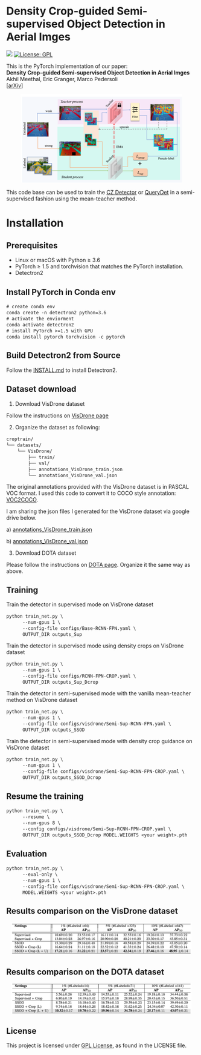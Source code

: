 # Density Crop-guided Semi-supervised Object Detection in Aerial Imges

<img src="teaser/pytorch-logo-dark.png" width="10%"> [![License: GPL](https://img.shields.io/badge/Licence-GPL-yellow
)](https://opensource.org/license/gpl-3-0/)

This is the PyTorch implementation of our paper: <br>
**Density Crop-guided Semi-supervised Object Detection in Aerial Imges**<br>
Akhil Meethal, Eric Granger, Marco Pedersoli<br>
[[arXiv](https://arxiv.org/abs/2308.05032)] 


<p align="center">
<img src="teaser/system.png" width="85%">
</p>

This code base can be used to train the [CZ Detector](https://openaccess.thecvf.com/content/CVPR2023W/EarthVision/papers/Meethal_Cascaded_Zoom-In_Detector_for_High_Resolution_Aerial_Images_CVPRW_2023_paper.pdf) or [QueryDet](https://openaccess.thecvf.com/content/CVPR2022/papers/Yang_QueryDet_Cascaded_Sparse_Query_for_Accelerating_High-Resolution_Small_Object_Detection_CVPR_2022_paper.pdf) in a semi-supervised fashion using the mean-teacher method.

# Installation

## Prerequisites

- Linux or macOS with Python ≥ 3.6
- PyTorch ≥ 1.5 and torchvision that matches the PyTorch installation.
- Detectron2

## Install PyTorch in Conda env

```shell
# create conda env
conda create -n detectron2 python=3.6
# activate the enviorment
conda activate detectron2
# install PyTorch >=1.5 with GPU
conda install pytorch torchvision -c pytorch
```

## Build Detectron2 from Source

Follow the [INSTALL.md](https://github.com/facebookresearch/detectron2/blob/master/INSTALL.md) to install Detectron2.

## Dataset download

1. Download VisDrone dataset

Follow the instructions on [VisDrone page](https://github.com/VisDrone/VisDrone-Dataset)

2. Organize the dataset as following:

```shell
croptrain/
└── datasets/
    └── VisDrone/
        ├── train/
        ├── val/
        ├── annotations_VisDrone_train.json
        └── annotations_VisDrone_val.json
```
The original annotations provided with the VisDrone dataset is in PASCAL VOC format. I used this code to convert it to COCO style annotation: [VOC2COCO](https://github.com/Tony607/voc2coco/blob/master/voc2coco.py).

I am sharing the json files I generated for the VisDrone dataset via google drive below.

a) [annotations_VisDrone_train.json](https://drive.google.com/file/d/1awV0WWScKO7rRdff8mPkn_Q-S261i7Tm/view?usp=sharing)

b) [annotations_VisDrone_val.json](https://drive.google.com/file/d/1SAxFcQDM6txwzK5Itb0sYjxp9i2CYqC4/view?usp=sharing)

3. Download DOTA dataset 

Please follow the instructions on [DOTA page](https://captain-whu.github.io/DOTA/dataset.html). Organize it the same way as above.

## Training

 Train the detector in supervised mode on VisDrone dataset

```shell
python train_net.py \
      --num-gpus 1 \
      --config-file configs/Base-RCNN-FPN.yaml \
      OUTPUT_DIR outputs_Sup
```

 Train the detector in supervised mode using density crops on VisDrone dataset

```shell
python train_net.py \
      --num-gpus 1 \
      --config-file configs/RCNN-FPN-CROP.yaml \
      OUTPUT_DIR outputs_Sup_Dcrop
```

 Train the detector in semi-supervised mode with the vanilla mean-teacher method on VisDrone dataset

```shell
python train_net.py \
      --num-gpus 1 \
      --config-file configs/visdrone/Semi-Sup-RCNN-FPN.yaml \
      OUTPUT_DIR outputs_SSOD
```

 Train the detector in semi-supervised mode with density crop guidance on VisDrone dataset

```shell
python train_net.py \
      --num-gpus 1 \
      --config-file configs/visdrone/Semi-Sup-RCNN-FPN-CROP.yaml \
      OUTPUT_DIR outputs_SSOD_Dcrop
```


## Resume the training

```shell
python train_net.py \
      --resume \
      --num-gpus 8 \
      --config configs/visdrone/Semi-Sup-RCNN-FPN-CROP.yaml \
      OUTPUT_DIR outputs_SSOD_Dcrop MODEL.WEIGHTS <your weight>.pth
```

## Evaluation

```shell
python train_net.py \
      --eval-only \
      --num-gpus 1 \
      --config-file configs/visdrone/Semi-Sup-RCNN-FPN-CROP.yaml \
      MODEL.WEIGHTS <your weight>.pth
```

## Results comparison on the VisDrone dataset
<p align="center">
<img src="teaser/visdrone_results.png" width="95%">
</p>

## Results comparison on the DOTA dataset
<p align="center">
<img src="teaser/dota_results.png" width="95%">
</p>

## License

This project is licensed under [GPL License](LICENSE), as found in the LICENSE file.
